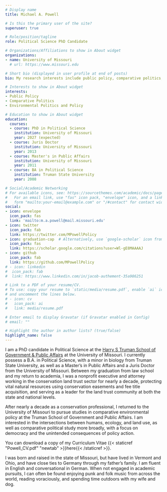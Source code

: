```yaml
---
# Display name
title: Michael A. Powell

# Is this the primary user of the site?
superuser: true

# Role/position/tagline
role: Political Science PhD Candidate

# Organizations/Affiliations to show in About widget
organizations:
- name: University of Missouri
  # url: https://www.missouri.edu

# Short bio (displayed in user profile at end of posts)
bio: My research interests include public policy, comparative politics, and environmental policy.

# Interests to show in About widget
interests:
- Public Policy
- Comparative Politics
- Environmental Politics and Policy

# Education to show in About widget
education:
  courses:
  - course: PhD in Political Science
    institution: University of Missouri
    year: 2027 (expected)
  - course: Juris Doctor
    institution: University of Missouri
    year: 2013
  - course: Master's in Public Affairs
    institution: University of Missouri
    year: 2011
  - course: BA in Political Science
    institution: Truman State University
    year: 2008

# Social/Academic Networking
# For available icons, see: https://sourcethemes.com/academic/docs/page-builder/#icons
#   For an email link, use "fas" icon pack, "envelope" icon, and a link in the
#   form "mailto:your-email@example.com" or "/#contact" for contact widget.
social:
- icon: envelope
  icon_pack: fas
  link: 'mailto:m.a.powell@mail.missouri.edu'
- icon: twitter
  icon_pack: fab
  link: https://twitter.com/MPowellPolicy
- icon: graduation-cap  # Alternatively, use `google-scholar` icon from `ai` icon pack
  icon_pack: fas
  link: https://scholar.google.com/citations?user=Wl-gE8MAAAAJ
- icon: github
  icon_pack: fab
  link: https://github.com/MPowellPolicy
# - icon: linkedin
#  icon_pack: fab
#  link: https://www.linkedin.com/in/jacob-authement-35a986251

# Link to a PDF of your resume/CV.
# To use: copy your resume to `static/media/resume.pdf`, enable `ai` icons in `params.toml`, 
# and uncomment the lines below.
# - icon: cv
#   icon_pack: ai
#   link: media/resume.pdf

# Enter email to display Gravatar (if Gravatar enabled in Config)
# email: ""

# Highlight the author in author lists? (true/false)
highlight_name: false
---
```


I am a PhD candidate in Political Science at the [Harry S Truman School of Government & Public Affairs](https://truman.missouri.edu) at the University of Missouri.  I currently possess a B.A. in Political Science, with a minor in biology from Truman State University, as well as a Master’s in Public Affairs and a Juris Doctor from the University of Missouri.  Between my graduation from law school and my return to academia, I was a nonprofit executive and attorney working in the conservation land trust sector for nearly a decade, protecting vital natural resources using conservation easements and fee title acquisition, and serving as a leader for the land trust community at both the state and national levels.

After nearly a decade as a conservation professional, I returned to the University of Missouri to pursue studies in comparative environmental policy at the Truman School of Government and Public Affairs.  I am interested in the intersections between humans, ecology, and land use, as well as comparative political study more broadly, with a focus on democracy and the unintended consequences of policy action.

You can download a copy of my Curriculum Vitae {{< staticref "Powell_CV.pdf" "newtab" >}}here{{< /staticref >}}.

I was born and raised in the state of Missouri, but have lived in Vermont and Ohio, and have close ties to Germany through my father’s family.  I am fluent in English and conversational in German.  When not engaged in academic pursuits, I can often be found enjoying punk and folk music from across the world, reading voraciously, and spending time outdoors with my wife and dog.

